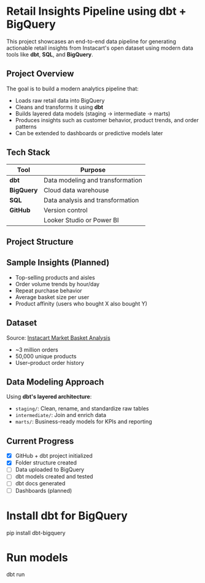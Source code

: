 # Retail Insights Pipeline using dbt + BigQuery

This project showcases an end-to-end data pipeline for generating actionable retail insights from Instacart's open dataset using modern data tools like **dbt**, **SQL**, and **BigQuery**.

## Project Overview

The goal is to build a modern analytics pipeline that:
- Loads raw retail data into BigQuery
- Cleans and transforms it using **dbt**
- Builds layered data models (staging → intermediate → marts)
- Produces insights such as customer behavior, product trends, and order patterns
- Can be extended to dashboards or predictive models later

##  Tech Stack

| Tool        | Purpose                          |
|-------------|----------------------------------|
| **dbt**     | Data modeling and transformation |
| **BigQuery**| Cloud data warehouse             |
| **SQL**     | Data analysis and transformation |
| **GitHub**  | Version control                  |
|             | Looker Studio or Power BI        | Dashboards (to be added later) |

## Project Structure


## Sample Insights (Planned)
- Top-selling products and aisles
- Order volume trends by hour/day
- Repeat purchase behavior
- Average basket size per user
- Product affinity (users who bought X also bought Y)

## Dataset

Source: [Instacart Market Basket Analysis](https://www.kaggle.com/datasets/psparks/instacart-market-basket-analysis)

- ~3 million orders
- 50,000 unique products
- User–product order history

## Data Modeling Approach

Using **dbt's layered architecture**:
- `staging/`: Clean, rename, and standardize raw tables
- `intermediate/`: Join and enrich data
- `marts/`: Business-ready models for KPIs and reporting

## Current Progress

- [x] GitHub + dbt project initialized  
- [x] Folder structure created  
- [ ] Data uploaded to BigQuery  
- [ ] dbt models created and tested  
- [ ] dbt docs generated  
- [ ] Dashboards (planned)

# Install dbt for BigQuery
pip install dbt-bigquery

# Run models
dbt run
